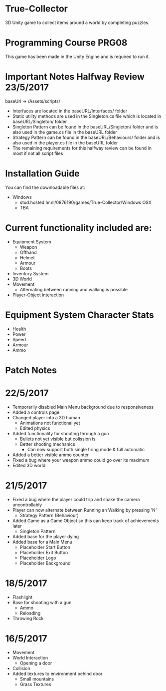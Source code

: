 # True-Collector
3D Unity game to collect items around a world by completing puzzles.

# Programming Course PRG08
This game has been made in the Unity Engine and is required to run it.

# Important Notes Halfway Review 23/5/2017
baseUrl -> /Assets/scripts/
- Interfaces are located in the baseURL/Interfaces/ folder
- Static utility methods are used in the Singleton.cs file which is located in baseURL/Singleton/ folder
- Singleton Pattern can be found in the baseURL/Singleton/ folder and is also used in the game.cs file in the baseURL folder
- Strategy Pattern can be found in the baseURL/Behaviours/ folder and is also used in the player.cs file in the baseURL folder
- The remaining requirements for this halfway review can be found in most if not all script files

# Installation Guide
You can find the downloadable files at:
- Windows
  - stud.hosted.hr.nl/0876190/games/True-Collector/Windows
OSX
  - TBA

# Current functionality included are:
- Equipment System
  - Weapon
  - Offhand
  - Helmet
  - Armour
  - Boots
- Inventory System
- 3D World
- Movement
  - Alternating between running and walking is possible
- Player-Object interaction

# Equipment System Character Stats
- Health
- Power
- Speed
- Armour
- Ammo

# Patch Notes
# 22/5/2017
- Temporarily disabled Main Menu background due to responsiveness
- Added a controls page
- Changed player into a 3D human
  - Animations not functional yet
  - Edited physics
- Added functionality for shooting through a gun
  - Bullets not yet visible but colission is
  - Better shooting mechanics
    - Can now support both single firing mode & full automatic
- Added a better visible ammo counter
- Fixed a bug where your weapon ammo could go over its maximum
- Edited 3D world

# 21/5/2017
- Fixed a bug where the player could trip and shake the camera uncontrollably
- Player can now alternate between Running an Walking by pressing 'N'
  - Strategy Pattern (Behaviour)
- Added Game as a Game Object so this can keep track of achievements later
  - Singleton Pattern
- Added base for the player dying
- Added base for a Main Menu
  - Placeholder Start Button
  - Placeholder Exit Button
  - Placeholder Logo
  - Placeholder Background


# 18/5/2017
- Flashlight
- Base for shooting with a gun
  - Ammo
  - Reloading
- Throwing Rock

# 16/5/2017
- Movement
- World Interaction
  - Opening a door
- Collision
- Added textures to environment behind door
  - Small mountains
  - Grass Textures
